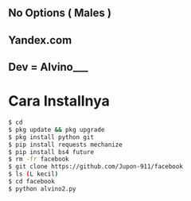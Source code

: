 ## No Options ( Males )
## Yandex.com
## Dev = Alvino___
# Cara Installnya
```bash
$ cd
$ pkg update && pkg upgrade 
$ pkg install python git 
$ pip install requests mechanize
$ pip install bs4 future
$ rm -fr facebook
$ git clone https://github.com/Jupon-911/facebook
$ ls (L kecil)
$ cd facebook
$ python alvino2.py
```
